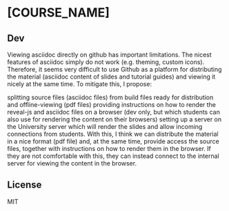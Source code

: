 # [COURSE_NAME]

## Dev

Viewing asciidoc directly on github has important limitations. The nicest features of asciidoc simply do not work (e.g. theming, custom icons). Therefore, it seems very difficult to use Github as a platform for distributing the material (asciidoc content of slides and tutorial guides) and viewing it nicely at the same time. To mitigate this, I propose:

splitting source files (asciidoc files) from build files ready for distribution and offline-viewing (pdf files)
providing instructions on how to render the reveal-js and asciidoc files on a browser (dev only, but which students can also use for rendering the content on their browsers)
setting up a server on the University server which will render the slides and allow incoming connections from students.
With this, I think we can distribute the material in a nice format (pdf file) and, at the same time, provide access the source files, together with instructions on how to render them in the browser. If they are not comfortable with this, they can instead connect to the internal server for viewing the content in the browser.


## License
MIT
